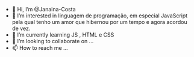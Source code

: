 - 👋 Hi, I’m @Janaina-Costa
- 👀 I’m interested in linguagem de programação, em especial JavaScript pela qual tenho um amor que hibernou por um tempo e agora acordou de vez.
- 🌱 I’m currently learning JS , HTML e CSS
- 💞️ I’m looking to collaborate on ...
- 📫 How to reach me ...

<!---
Janaina-Costa/Janaina-Costa is a ✨ special ✨ repository because its `README.md` (this file) appears on your GitHub profile.
You can click the Preview link to take a look at your changes.
--->
